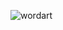 
![wordart](https://github.com/cablekiddo/cablekiddo/assets/89358737/36738a4a-0a0d-4765-b14e-11504a0d790d)
